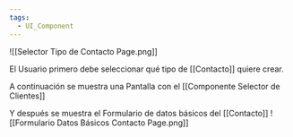 ```yaml
---
tags:
  - UI_Component
---
```



![[Selector Tipo de Contacto Page.png]]

El Usuario primero debe seleccionar qué tipo de [[Contacto]] quiere crear. 

A continuación se muestra una Pantalla con el [[Componente Selector de Clientes]]

Y después se muestra el Formulario de datos básicos del [[Contacto]] 
![[Formulario Datos Básicos Contacto Page.png]]